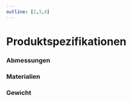 ```yaml
---
outline: [2,3,4]
---
```


# Produktspezifikationen

### Abmessungen

### Materialien

### Gewicht


